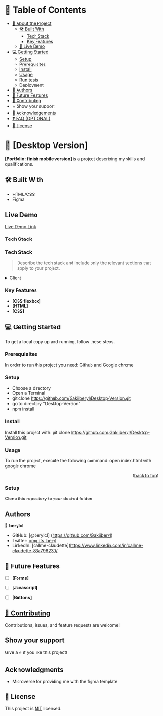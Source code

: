 <a name="readme-top"></a>

<!--
HOW TO USE:
This is an example of how you may give instructions on setting up your project locally.

Modify this file to match your project and remove sections that don't apply.

REQUIRED SECTIONS:
- Table of Contents
- About the Project
  - Built With
  - Live Demo
- Getting Started
- Authors
- Future Features
- Contributing
- Show your support
- Acknowledgements
- License

OPTIONAL SECTIONS:
<!-- TABLE OF CONTENTS -->

# 📗 Table of Contents

- [📖 About the Project](#about-project)
  - [🛠 Built With](#built-with)
    - [Tech Stack](#tech-stack)
    - [Key Features](#key-features)
  - [🚀 Live Demo](#live-demo)
- [💻 Getting Started](#getting-started)
  - [Setup](#setup)
  - [Prerequisites](#prerequisites)
  - [Install](#install)
  - [Usage](#usage)
  - [Run tests](#run-tests)
  - [Deployment](#triangular_flag_on_post-deployment)
- [👥 Authors](#authors)
- [🔭 Future Features](#future-features)
- [🤝 Contributing](#contributing)
- [⭐️ Show your support](#support)
- [🙏 Acknowledgements](#acknowledgements)
- [❓ FAQ (OPTIONAL)](#faq)
- [📝 License](#license)

<!-- PROJECT DESCRIPTION -->

# 📖 [Desktop Version] <a name="about-project"></a>



**[Portfolio: finish mobile version]** is a project describing my skills and qualifications.

## 🛠 Built With <a name="built-with"></a>

- HTML/CSS
- Figma

## Live Demo

[Live Demo Link](https://berylcl.github.io/Desktop-portfolio/)
### Tech Stack <a name="tech-stack"></a>
### Tech Stack <a name="tech-stack"></a>

> Describe the tech stack and include only the relevant sections that apply to your project.

<details>
  <summary>Client</summary>
  <ul>
    <li><a href="https://reactjs.org/">React.js</a></li>
  </ul>
</details>

### Key Features <a name="key-features"></a>



- **[CSS flexbox]**
- **[HTML]**
- **[CSS]**

## 💻 Getting Started <a name="getting-started"></a>


To get a local copy up and running, follow these steps.

### Prerequisites

In order to run this project you need: Github and Google chrome

<!--
Example command:

```sh
 gem install rails
```
 -->

### Setup
- Choose a directory
- Open a Terminal
- git clone https://github.com/Gakiiberyl/Desktop-Version.git
- go to directory "Desktop-Version"
- npm install

<!--
Example commands:

```sh
  cd my-folder
  git clone git@github.com:myaccount/my-project.git
```
--->

### Install

Install this project with:  git clone https://github.com/Gakiiberyl/Desktop-Version.git

<!--
Example command:

```sh
  cd my-project
  gem install
```
--->

### Usage

To run the project, execute the following command: open index.html with google chrome

<!--
Example command:

```sh
  rails server
```
--->


<!--
Example command:

```sh
  bin/rails test test/models/article_test.rb
```

 -->

<p align="right">(<a href="#readme-top">back to top</a>)</p>



<!--
Example command:

```sh
 gem install rails
```
 -->

### Setup

Clone this repository to your desired folder:

<!--
Example commands:

```sh
  cd my-folder
  git clone git@github.com:myaccount/my-project.git
```
--->


## Authors

👤 **berylcl**

- GitHub: [@berylcl] (https://github.com/Gakiiberyl)
- Twitter: [omg_its_beryl](https://twitter.com/omg_its_beryl)
- LinkedIn: [callme-claudette](https://www.linkedin.com/in/callme-claudette-83a796230/

## 🔭 Future Features <a name="future-features"></a>



- [ ] **[Forms]**
- [ ] **[Javascript]**
- [ ] **[Buttons]**


## [🤝 Contributing](#contributing)

Contributions, issues, and feature requests are welcome!


## Show your support

Give a ⭐️ if you like this project!

## Acknowledgments

- Microverse for providing me with the figma template

## 📝 License

This project is [MIT](./LICENSE) licensed.
